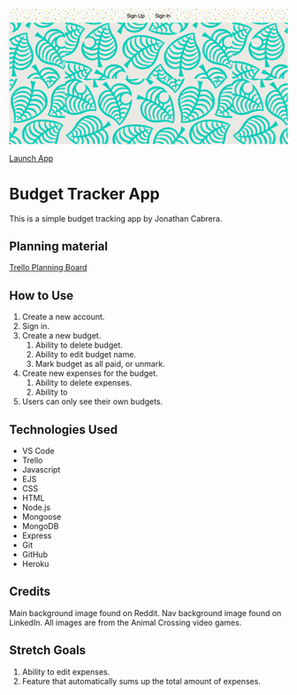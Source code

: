 ![Budget Tracker App](./assets/img/screenshot.png)

[Launch App](https://budget-tracking-app-5753c4b58f84.herokuapp.com)

# Budget Tracker App
This is a simple budget tracking app by Jonathan Cabrera.

## Planning material
[Trello Planning Board](https://trello.com/b/KvIrNLsh)

## How to Use
1. Create a new account.
2. Sign in.
3. Create a new budget.
    1. Ability to delete budget.
    2. Ability to edit budget name.
    3. Mark budget as all paid, or unmark.
4. Create new expenses for the budget.
    1. Ability to delete expenses.
    2. Ability to 
5. Users can only see their own budgets.

## Technologies Used
* VS Code
* Trello
* Javascript
* EJS
* CSS
* HTML
* Node.js
* Mongoose
* MongoDB
* Express
* Git
* GitHub
* Heroku

## Credits
Main background image found on Reddit.
Nav background image found on LinkedIn.
All images are from the Animal Crossing video games.

## Stretch Goals
1. Ability to edit expenses.
2. Feature that automatically sums up the total amount of expenses.